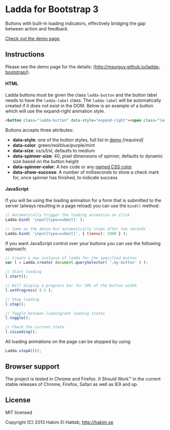 # Ladda for Bootstrap 3

Buttons with built-in loading indicators, effectively bridging the gap between action and feedback. 

[Check out the demo page](http://msurguy.github.io/ladda-bootstrap/).

## Instructions

Please see the demo page for the details: (http://msurguy.github.io/ladda-bootstrap/).

#### HTML

Ladda buttons must be given the class ```ladda-button``` and the button label needs to have the ```ladda-label``` class. The ```ladda-label``` will be automatically created if it does not exist in the DOM. Below is an example of a button which will use the expand-right animation style.

```html
<button class="ladda-button" data-style="expand-right"><span class="ladda-label">Submit</span></button>
```

Buttons accepts three attributes:
- **data-style**: one of the button styles, full list in [demo](http://lab.hakim.se/ladda/) *[required]*
- **data-color**: green/red/blue/purple/mint
- **data-size**: xs/s/l/xl, defaults to medium
- **data-spinner-size**: 40, pixel dimensions of spinner, defaults to dynamic size based on the button height
- **data-spinner-color**: A hex code or any [named CSS color](http://css-tricks.com/snippets/css/named-colors-and-hex-equivalents/). 
- **data-show-success**: A number of milliseconds to show a check mark for, once spinner has finished, to indicate success

#### JavaScript

If you will be using the loading animation for a form that is submitted to the server (always resulting in a page reload) you can use the ```bind()``` method:

```javascript
// Automatically trigger the loading animation on click
Ladda.bind( 'input[type=submit]' );

// Same as the above but automatically stops after two seconds
Ladda.bind( 'input[type=submit]', { timeout: 2000 } );
```

If you want JavaScript control over your buttons you can use the following approach:

```javascript
// Create a new instance of ladda for the specified button
var l = Ladda.create( document.querySelector( '.my-button' ) );

// Start loading
l.start();

// Will display a progress bar for 50% of the button width
l.setProgress( 0.5 );

// Stop loading
l.stop();

// Toggle between loading/not loading states
l.toggle();

// Check the current state
l.isLoading();
```

All loading animations on the page can be stopped by using:

```javascript
Ladda.stopAll();
```

## Browser support

The project is tested in Chrome and Firefox. It Should Work™ in the current stable releases of Chrome, Firefox, Safari as well as IE9 and up.

## License

MIT licensed

Copyright (C) 2013 Hakim El Hattab, http://hakim.se